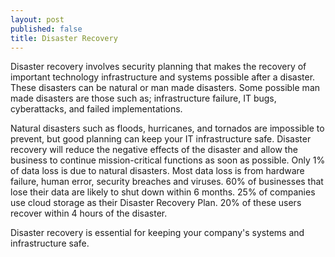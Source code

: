 ```yaml
---
layout: post
published: false
title: Disaster Recovery
---
```

Disaster recovery involves security planning that makes the recovery of important technology infrastructure and systems possible after a disaster. These disasters can be natural or man made disasters. Some possible man made disasters are those such as; infrastructure failure, IT bugs, cyberattacks, and failed implementations. 

Natural disasters such as floods, hurricanes, and tornados are impossible to prevent, but good planning can keep your IT infrastructure safe. Disaster recovery will reduce the negative effects of the disaster and allow the business to continue mission-critical functions as soon as possible. Only 1% of data loss is due to natural disasters. Most data loss is from hardware failure, human error, security breaches and viruses. 60% of businesses that lose their data are likely to shut down within 6 months. 25% of companies use cloud storage as their Disaster Recovery Plan. 20% of these users recover within 4 hours of the disaster. 

Disaster recovery is essential for keeping your company's systems and infrastructure safe. 
